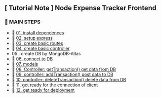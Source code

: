 ## [ Tutorial Note ] Node Expense Tracker Frontend
### 🥾 MAIN STEPS
* 🔗 [01. install dependences](https://github.com/JooYoo/tt-expense-tracker-backend/tree/01_install_dependences)
* 🔗 [02. setup express](https://github.com/JooYoo/tt-expense-tracker-backend/tree/02_setup_express)
* 🔗 [03. create basic routes](https://github.com/JooYoo/tt-expense-tracker-backend/tree/03_create_basic_routes)
* 🔗 [04. create basic controller](https://github.com/JooYoo/tt-expense-tracker-backend/tree/04_create_basic_controller)
* 05 . create DB by MongoDB-Atlas
* 🔗 [06. connect to DB](https://github.com/JooYoo/tt-expense-tracker-backend/tree/06_connect_db)
* 🔗 [07. models](https://github.com/JooYoo/tt-expense-tracker-backend/tree/07_mongoose_models)
* 🔗 [08. Controller: getTransaction() get data from DB](https://github.com/JooYoo/tt-expense-tracker-backend/tree/08_controller_get_data_from_db)
* 🔗 [09. controller: addTransaction() post data to DB](https://github.com/JooYoo/tt-expense-tracker-backend/tree/09_controller_add_data_to_db)
* 🔗 [10. controller: deleteTransaction() delete data from DB](https://github.com/JooYoo/tt-expense-tracker-backend/tree/10_controller_delete_data_from_db)
* 🔗 [11. get ready for the connection of client](https://github.com/JooYoo/tt-expense-tracker-backend/tree/11_get_ready_to_intergrade_client_to_server)
* 🔗 [12. get ready for deployment](https://github.com/JooYoo/tt-expense-tracker-backend/tree/12_get_ready_for_deployment)
